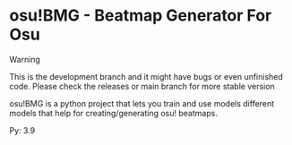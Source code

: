 # osu!BMG - Beatmap Generator For Osu

> [!WARNING]
> This is the development branch and it might have bugs or even unfinished code. Please check the releases or main branch for more stable version

osu!BMG is a python project that lets you train and use models different models that help for creating/generating osu! beatmaps.

Py: 3.9
